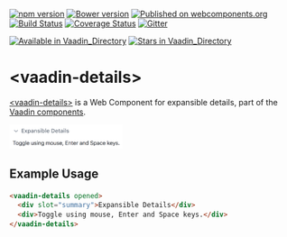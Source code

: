 [![npm version](https://badgen.net/npm/v/@vaadin/vaadin-details)](https://www.npmjs.com/package/@vaadin/vaadin-details)
[![Bower version](https://badgen.net/github/release/vaadin/vaadin-details)](https://github.com/vaadin/vaadin-details/releases)
[![Published on webcomponents.org](https://img.shields.io/badge/webcomponents.org-published-blue.svg)](https://www.webcomponents.org/element/vaadin/vaadin-details)
[![Build Status](https://travis-ci.org/vaadin/vaadin-details.svg?branch=master)](https://travis-ci.org/vaadin/vaadin-details)
[![Coverage Status](https://coveralls.io/repos/github/vaadin/vaadin-details/badge.svg?branch=master)](https://coveralls.io/github/vaadin/vaadin-details?branch=master)
[![Gitter](https://badges.gitter.im/Join%20Chat.svg)](https://gitter.im/vaadin/web-components?utm_source=badge&utm_medium=badge&utm_campaign=pr-badge)

[![Available in Vaadin_Directory](https://img.shields.io/vaadin-directory/v/vaadinvaadin-details.svg)](https://vaadin.com/directory/component/vaadinvaadin-details)
[![Stars in Vaadin_Directory](https://img.shields.io/vaadin-directory/stars/vaadinvaadin-details.svg)](https://vaadin.com/directory/component/vaadinvaadin-details)

# &lt;vaadin-details&gt;

[&lt;vaadin-details&gt;](https://vaadin.com/components/vaadin-details) is a Web Component for expansible details, part of the [Vaadin components](https://vaadin.com/components).

[<img src="https://raw.githubusercontent.com/vaadin/vaadin-details/master/screenshot.png" width="200" alt="Screenshot of vaadin-details">](https://vaadin.com/components/vaadin-details)

## Example Usage

```html
<vaadin-details opened>
  <div slot="summary">Expansible Details</div>
  <div>Toggle using mouse, Enter and Space keys.</div>
</vaadin-details>
```
